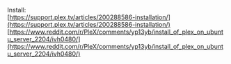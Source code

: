Install:  
[https://support.plex.tv/articles/200288586-installation/](https://support.plex.tv/articles/200288586-installation/)  
[https://www.reddit.com/r/PleX/comments/yp13yb/install_of_plex_on_ubuntu_server_2204/ivh0480/](https://www.reddit.com/r/PleX/comments/yp13yb/install_of_plex_on_ubuntu_server_2204/ivh0480/)

